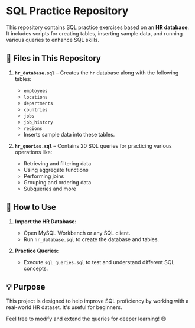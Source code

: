 # SQL Practice Repository

This repository contains SQL practice exercises based on an **HR database**. It includes scripts for creating tables, inserting sample data, and running various queries to enhance SQL skills.

## 📂 Files in This Repository

1. **`hr_database.sql`** – Creates the `hr` database along with the following tables:
   - `employees`
   - `locations`
   - `departments`
   - `countries`
   - `jobs`
   - `job_history`
   - `regions`
   - Inserts sample data into these tables.

2. **`hr_queries.sql`** – Contains 20 SQL queries for practicing various operations like:
   - Retrieving and filtering data
   - Using aggregate functions
   - Performing joins
   - Grouping and ordering data
   - Subqueries and more

## 🚀 How to Use

1. **Import the HR Database:**
   - Open MySQL Workbench or any SQL client.
   - Run `hr_database.sql` to create the database and tables.

2. **Practice Queries:**
   - Execute `sql_queries.sql` to test and understand different SQL concepts.

## 💡 Purpose
This project is designed to help improve SQL proficiency by working with a real-world HR dataset. It's useful for beginners.

Feel free to modify and extend the queries for deeper learning! 😊

